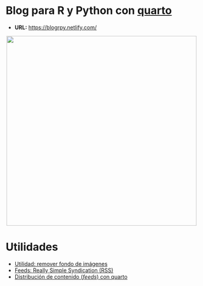 # Blog para R y Python con [quarto](https://quarto.org/docs/websites/website-blog.html#publishing)

- **URL:** https://blogrpy.netlify.com/

<center>
<img src = "https://raw.githubusercontent.com/rweekly/image/master/2022/W31/quarto.png" width = 500/>
</center>

# Utilidades

- [Utilidad: remover fondo de imágenes](https://www.remove.bg/es/upload)
- [Feeds: Really Simple Syndication (RSS)](https://es.wikipedia.org/wiki/RSS)
- [Distribución de contenido (*feeds*) con quarto](https://quarto.org/docs/websites/website-listings.html#feeds)
